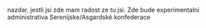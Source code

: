 nazdar, jestli jsi zde mam radost ze tu jsi. Zde bude experimentalni administrativa Serenijske/Asgardské konfederace
